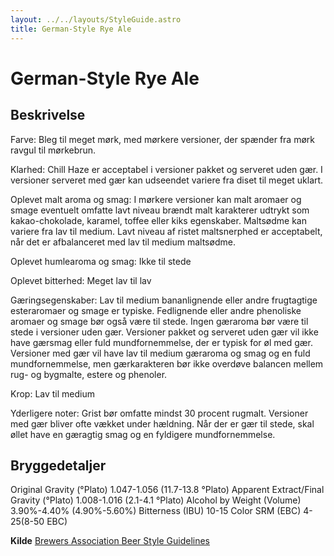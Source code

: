 ```yaml
---
layout: ../../layouts/StyleGuide.astro
title: German-Style Rye Ale
---
```

# German-Style Rye Ale

## Beskrivelse
Farve: Bleg til meget mørk, med mørkere versioner, der spænder fra mørk ravgul til mørkebrun.

Klarhed: Chill Haze er acceptabel i versioner pakket og serveret uden gær. I versioner serveret med gær kan udseendet variere fra diset til meget uklart.

Oplevet malt aroma og smag: I mørkere versioner kan malt aromaer og smage eventuelt omfatte lavt niveau brændt malt karakterer udtrykt som kakao-chokolade, karamel, toffee eller kiks egenskaber. Maltsødme kan variere fra lav til medium. Lavt niveau af ristet maltsnerphed er acceptabelt, når det er afbalanceret med lav til medium maltsødme.

Oplevet humlearoma og smag: Ikke til stede

Oplevet bitterhed: Meget lav til lav

Gæringsegenskaber: Lav til medium bananlignende eller andre frugtagtige esteraromaer og smage er typiske. Fedlignende eller andre phenoliske aromaer og smage bør også være til stede. Ingen gæraroma bør være til stede i versioner uden gær. Versioner pakket og serveret uden gær vil ikke have gærsmag eller fuld mundfornemmelse, der er typisk for øl med gær. Versioner med gær vil have lav til medium gæraroma og smag og en fuld mundfornemmelse, men gærkarakteren bør ikke overdøve balancen mellem rug- og bygmalte, estere og phenoler.

Krop: Lav til medium

Yderligere noter: Grist bør omfatte mindst 30 procent rugmalt. Versioner med gær bliver ofte vækket under hældning. Når der er gær til stede, skal øllet have en gæragtig smag og en fyldigere mundfornemmelse.




## Bryggedetaljer
Original Gravity (°Plato) 1.047-1.056 (11.7-13.8 °Plato)
Apparent Extract/Final Gravity (°Plato) 1.008-1.016 (2.1-4.1 °Plato)
Alcohol by Weight (Volume) 3.90%-4.40% (4.90%-5.60%)
Bitterness (IBU) 10-15
Color SRM (EBC) 4-25(8-50 EBC)					



**Kilde**
[Brewers Association Beer Style Guidelines](https://www.brewersassociation.org/)
